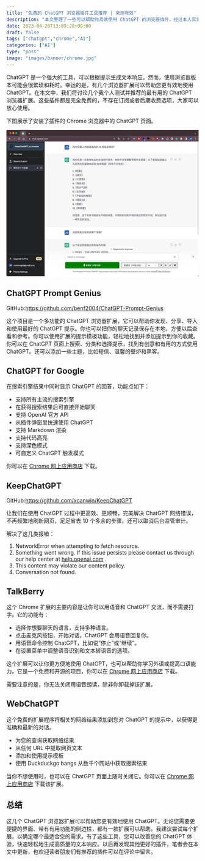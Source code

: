 ```yaml
---
title: "免费的 ChatGPT 浏览器插件工具推荐 | 亲测有效"
description: "本文整理了一些可以帮助你高效使用 ChatGPT 的浏览器插件，经过本人实测有效，推荐大家。"
date: 2023-04-26T13:09:28+08:00
draft: false
tags: ["chatgpt","chrome","AI"]
categories: ["AI"]
type: "post"
image: "images/banner/chrome.jpg"
---
```


ChatGPT 是一个强大的工具，可以根据提示生成文本响应。然而，使用浏览器版本可能会很繁琐和耗时。幸运的是，有几个浏览器扩展可以帮助您更有效地使用 ChatGPT。在本文中，我们将讨论几个我个人测试并推荐的最有用的 ChatGPT 浏览器扩展。这些插件都是完全免费的，不存在订阅或者后期收费选项，大家可以放心使用。

下图展示了安装了插件的 Chrome 浏览器中的 ChatGPT 页面。

![安装了 Chrome 插件的 ChatGPT 页面](chrome.jpg)

## ChatGPT Prompt Genius

GitHub:<https://github.com/benf2004/ChatGPT-Prompt-Genius>

这个项目是一个多功能的 ChatGPT 浏览器扩展，它可以帮助你发现、分享、导入和使用最好的 ChatGPT 提示。你也可以把你的聊天记录保存在本地，方便以后查看和参考。你可以使用扩展的提示模板功能，轻松地找到并添加提示到你的收藏。你可以在 ChatGPT 页面上搜索、分类和选择提示，找到有创意和有用的方式使用 ChatGPT。还可以添加一些主题，比如短信、温馨的壁炉和黑客。

## ChatGPT for Google

在搜索引擎结果中同时显示 ChatGPT 的回答，功能点如下：

- 支持所有主流的搜索引擎
- 在获得搜索结果后可直接开始聊天
- 支持 OpenAI 官方 API
- 从插件弹窗里快速使用 ChatGPT
- 支持 Markdown 渲染
- 支持代码高亮
- 支持深色模式
- 可自定义 ChatGPT 触发模式

你可以在 [Chrome 网上应用商店](https://chrome.google.com/webstore/detail/chatgpt-for-google/jgjaeacdkonaoafenlfkkkmbaopkbilf) 下载。

## KeepChatGPT

GitHub:<https://github.com/xcanwin/KeepChatGPT>

让我们在使用 ChatGPT 过程中更高效、更顺畅，完美解决 ChatGPT 网络错误，不再频繁地刷新网页，足足省去 10 个多余的步骤。还可以取消后台监管审计。

解决了这几类报错：

1. NetworkError when attempting to fetch resource.
2. Something went wrong. If this issue persists please contact us through our help center at [help.openai.com](http://help.openai.com/) .
3. This content may violate our content policy.
4. Conversation not found.

## TalkBerry

这个 Chrome 扩展的主要内容是让你可以用语音和 ChatGPT 交流，而不需要打字。它的功能有：

- 选择你想要聊天的语言，支持多种语言。
- 点击麦克风按钮，开始对话，ChatGPT 会用语音回复你。
- 用语音命令控制 ChatGPT，比如说“停止”或“继续”。
- 在设置菜单中调整语音识别和文本转语音的选项。

这个扩展可以让你更方便地使用 ChatGPT，也可以帮助你学习外语或提高口语能力。它是一个免费和开源的项目，你可以在 [Chrome 网上应用商店](https://www.notion.so/ChatGPT-5523efe226d744b59f136565ddf3cc90) 下载。

需要注意的是，你无法关闭用语音朗读，除非你卸载掉该扩展。

## WebChatGPT

这个免费的扩展程序将相关的网络结果添加到您对 ChatGPT 的提示中，以获得更准确和最新的对话。

- 为您的查询获取网络结果
- 从任何 URL 中提取网页文本
- 添加和使用提示模板
- 使用 Duckduckgo bangs 从数千个网站中获取搜索结果

当你不想使用时，也可以在 ChatGPT 页面上随时关闭它。你可以在 [Chrome 网上应用商店](https://chrome.google.com/webstore/detail/webchatgpt-chatgpt-with-i/lpfemeioodjbpieminkklglpmhlngfcn?hl=zh-CN) 下载该扩展。

## 总结

这几个 ChatGPT 浏览器扩展可以帮助您更有效地使用 ChatGPT。无论您需要更便捷的界面、带有有用功能的侧边栏，都有一款扩展可以帮助。我建议尝试每个扩展，以确定哪个最适合您的需求。有了这些工具，您可以改善您的 ChatGPT 体验，快速轻松地生成高质量的文本响应。以后再发现其他更好的插件，笔者会在本文中更新，也欢迎读者朋友们有推荐的插件可以在评论中留言。
